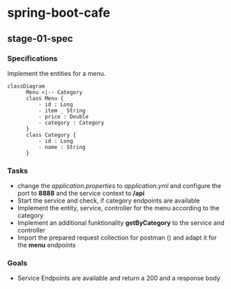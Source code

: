 # spring-boot-cafe

## stage-01-spec

### Specifications
Implement the entities for a menu.  

```mermaid
classDiagram
      Menu <|-- Category
      class Menu {
          - id : Long
          - item _ String
          - price : Double
          - category : Category
      }
      class Category {
          - id : Long
          - name : String
      }
```

### Tasks
- change the *application.properties* to *application.yml* and configure the port to **8888** and the service context to **/api**
- Start the service and check, if category endpoints are available
- Implement the entity, service, controller for the menu according to the category
- Implement an additional funktionality **getByCategory** to the service and controller
- Import the prepared request collection for postman () and adapt it for the **menu** endpoints

### Goals
- Service Endpoints are available and return a 200 and a response body
